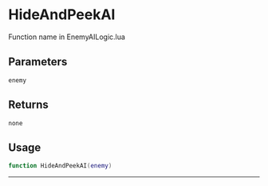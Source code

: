 # HideAndPeekAI
Function name in EnemyAILogic.lua
## Parameters
`enemy`
## Returns
`none`
## Usage
```lua
function HideAndPeekAI(enemy)
```
---
